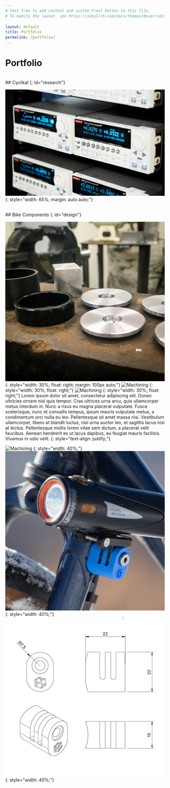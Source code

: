 ```yaml
---
# Feel free to add content and custom Front Matter to this file.
# To modify the layout, see https://jekyllrb.com/docs/themes/#overriding-theme-defaults

layout: default
title: Portfolio
permalink: /portfolio/
---
```


# Portfolio

<br/>
## Cyclikal
{: id="research"}

![Keithley Rack](/assets/keithleys.jpg)
{: style="width: 65%; margin: auto auto;"}

<br/>
## Bike Components
{: id="design"}

![Machining](/assets/machine-1.jpg)
{: style="width: 30%; float: right; margin: 100px auto;"}
![Machining](/assets/machine-2.jpg)
{: style="width: 30%; float: right;"}
![Machining](/assets/machine-3.jpg)
{: style="width: 30%; float: right;"}
Lorem ipsum dolor sit amet, consectetur adipiscing elit. Donec ultricies ornare nisl quis tempor. Cras ultrices urna arcu, quis ullamcorper metus interdum in. Nunc a risus eu magna placerat vulputate. Fusce scelerisque, nunc et convallis tempus, ipsum mauris vulputate metus, a condimentum orci nulla eu leo. Pellentesque sit amet massa nisi. Vestibulum ullamcorper, libero at blandit luctus, nisi urna auctor leo, et sagittis lacus nisi at lectus. Pellentesque mollis lorem vitae sem dictum, a placerat velit faucibus. Aenean hendrerit ex ut lacus dapibus, eu feugiat mauris facilisis. Vivamus in odio velit.
{: style="text-align: justify;"}

![Machining](/assets/print-1.jpg)
{: style="width: 40%;"}
![Machining](/assets/print-2.jpg)
{: style="width: 40%;"}
![Machining](/assets/print-3.jpg)
{: style="width: 40%;"}
